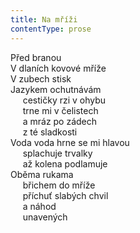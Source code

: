 ```yaml
---
title: Na mříži
contentType: prose
---
```


<section>

Před branou  
V dlaních kovové mříže  
V zubech stisk  
Jazykem ochutnávám  
     cestičky rzi v ohybu  
     trne mi v čelistech  
     a mráz po zádech  
     z té sladkosti  
Voda voda hrne se mi hlavou  
     splachuje trvalky  
     až kolena podlamuje  
Oběma rukama  
     břichem do mříže  
     příchuť slabých chvil  
     a náhod  
     unavených

</section>

